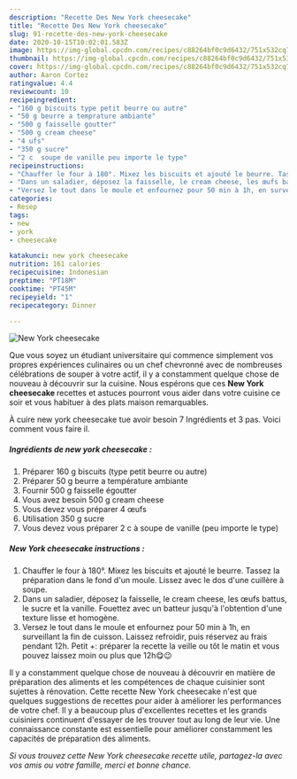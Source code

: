 ```yaml
---
description: "Recette Des New York cheesecake"
title: "Recette Des New York cheesecake"
slug: 91-recette-des-new-york-cheesecake
date: 2020-10-15T10:02:01.583Z
image: https://img-global.cpcdn.com/recipes/c88264bf0c9d6432/751x532cq70/new-york-cheesecake-photo-principale-de-la-recette.jpg
thumbnail: https://img-global.cpcdn.com/recipes/c88264bf0c9d6432/751x532cq70/new-york-cheesecake-photo-principale-de-la-recette.jpg
cover: https://img-global.cpcdn.com/recipes/c88264bf0c9d6432/751x532cq70/new-york-cheesecake-photo-principale-de-la-recette.jpg
author: Aaron Cortez
ratingvalue: 4.4
reviewcount: 10
recipeingredient:
- "160 g biscuits type petit beurre ou autre"
- "50 g beurre a temprature ambiante"
- "500 g faisselle goutter"
- "500 g cream cheese"
- "4 ufs"
- "350 g sucre"
- "2 c  soupe de vanille peu importe le type"
recipeinstructions:
- "Chauffer le four à 180°. Mixez les biscuits et ajouté le beurre. Tassez la préparation dans le fond d&#39;un moule. Lissez avec le dos d&#39;une cuillère à soupe."
- "Dans un saladier, déposez la faisselle, le cream cheese, les œufs battus, le sucre et la vanille. Fouettez avec un batteur jusqu&#39;à l&#39;obtention d&#39;une texture lisse et homogène."
- "Versez le tout dans le moule et enfournez pour 50 min à 1h, en surveillant la fin de cuisson. Laissez refroidir, puis réservez au frais pendant 12h. Petit +: préparer la recette la veille ou tôt le matin et vous pouvez laissez moin ou plus que 12h😋😉"
categories:
- Resep
tags:
- new
- york
- cheesecake

katakunci: new york cheesecake 
nutrition: 161 calories
recipecuisine: Indonesian
preptime: "PT18M"
cooktime: "PT45M"
recipeyield: "1"
recipecategory: Dinner

---
```



![New York cheesecake](https://img-global.cpcdn.com/recipes/c88264bf0c9d6432/751x532cq70/new-york-cheesecake-photo-principale-de-la-recette.jpg)

Que vous soyez un étudiant universitaire qui commence simplement vos propres expériences culinaires ou un chef chevronné avec de nombreuses célébrations de souper à votre actif, il y a constamment quelque chose de nouveau à découvrir sur la cuisine. Nous espérons que ces <strong> New York cheesecake </strong> recettes et astuces pourront vous aider dans votre cuisine ce soir et vous habituer à des plats maison remarquables.

<!--inarticleads1-->

À cuire new york cheesecake tue avoir besoin 7 Ingrédients et 3 pas. Voici comment vous faire il.

##### Ingrédients de new york cheesecake :

1. Préparer 160 g biscuits (type petit beurre ou autre)
1. Préparer 50 g beurre a température ambiante
1. Fournir 500 g faisselle égoutter
1. Vous avez besoin 500 g cream cheese
1. Vous devez vous préparer 4 œufs
1. Utilisation 350 g sucre
1. Vous devez vous préparer 2 c à soupe de vanille (peu importe le type)




<!--inarticleads2-->

##### New York cheesecake instructions :

1. Chauffer le four à 180°. Mixez les biscuits et ajouté le beurre. Tassez la préparation dans le fond d&#39;un moule. Lissez avec le dos d&#39;une cuillère à soupe.
1. Dans un saladier, déposez la faisselle, le cream cheese, les œufs battus, le sucre et la vanille. Fouettez avec un batteur jusqu&#39;à l&#39;obtention d&#39;une texture lisse et homogène.
1. Versez le tout dans le moule et enfournez pour 50 min à 1h, en surveillant la fin de cuisson. Laissez refroidir, puis réservez au frais pendant 12h. Petit +: préparer la recette la veille ou tôt le matin et vous pouvez laissez moin ou plus que 12h😋😉




<!--inarticleads1-->

<p>
Il y a constamment quelque chose de nouveau à découvrir en matière de préparation des aliments et les compétences de chaque cuisinier sont sujettes à rénovation. Cette recette New York cheesecake n'est que quelques suggestions de recettes pour aider à améliorer les performances de votre chef. Il y a beaucoup plus d'excellentes recettes et les grands cuisiniers continuent d'essayer de les trouver tout au long de leur vie. Une connaissance constante est essentielle pour améliorer constamment les capacités de préparation des aliments.
</p>

<p>
<i>Si vous trouvez cette New York cheesecake recette utile, partagez-la avec vos amis ou votre famille, merci et bonne chance.</i>
</p>
